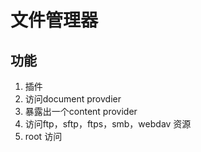 # 文件管理器

## 功能

1. 插件
2. 访问document provdier
3. 暴露出一个content provider
4. 访问ftp，sftp，ftps，smb，webdav 资源
5. root 访问
